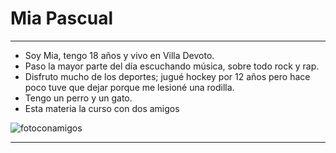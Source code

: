 # Mia Pascual
___
- Soy Mia, tengo 18 años y vivo en Villa Devoto.
- Paso la mayor parte del día escuchando música, sobre todo rock y rap.
- Disfruto mucho de los deportes; jugué hockey por 12 años pero hace poco tuve que dejar porque me lesioné una rodilla.
- Tengo un perro y un gato.
- Esta materia la curso con dos amigos

![fotoconamigos](https://github.com/user-attachments/assets/306e4182-270a-404e-a3b2-79e099c1e35d)

___
